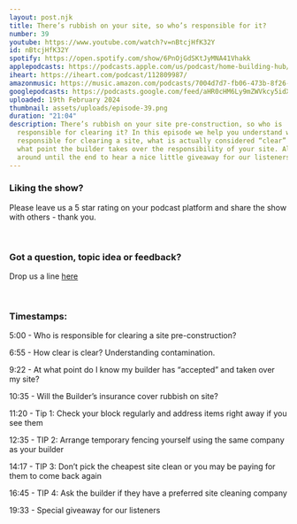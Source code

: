 ```yaml
---
layout: post.njk
title: There’s rubbish on your site, so who’s responsible for it?
number: 39
youtube: https://www.youtube.com/watch?v=nBtcjHfK32Y
id: nBtcjHfK32Y
spotify: https://open.spotify.com/show/6PnOjGdSKtJyMNA41Vhakk
applepodcasts: https://podcasts.apple.com/us/podcast/home-building-hub/id1681936589
iheart: https://iheart.com/podcast/112809987/
amazonmusic: https://music.amazon.com/podcasts/7004d7d7-fb06-473b-8f26-8ce9992cac11
googlepodcasts: https://podcasts.google.com/feed/aHR0cHM6Ly9mZWVkcy5idXp6c3Byb3V0LmNvbS8yMTM5MTU1LnJzcw==
uploaded: 19th February 2024
thumbnail: assets/uploads/episode-39.png
duration: "21:04"
description: There’s rubbish on your site pre-construction, so who is
  responsible for clearing it? In this episode we help you understand who is
  responsible for clearing a site, what is actually considered “clear” and at
  what point the builder takes over the responsibility of your site. Also, stick
  around until the end to hear a nice little giveaway for our listeners.
---
```

### Liking the show?

Please leave us a 5 star rating on your podcast platform and share the show with others - thank you.

<br>

### Got a question, topic idea or feedback?

Drop us a line <a href="/contact" id="contact-us" target="_blank">here</a>

<br>

### Timestamps:

5:00 - Who is responsible for clearing a site pre-construction?

6:55 - How clear is clear? Understanding contamination.

9:22 - At what point do I know my builder has “accepted” and taken over my site?

10:35 - Will the Builder’s insurance cover rubbish on site? 

11:20 - Tip 1: Check your block regularly and address items right away if you see them

12:35 - TIP 2: Arrange temporary fencing yourself using the same company as your builder

14:17 - TIP 3: Don’t pick the cheapest site clean or you may be paying for them to come back again 

16:45 - TIP 4: Ask the builder if they have a preferred site cleaning company

19:33 - Special giveaway for our listeners